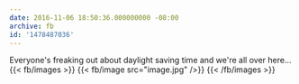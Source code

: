 ```yaml
---
date: 2016-11-06 18:50:36.000000000 -08:00
archive: fb
id: '1478487036'
---
```


Everyone's freaking out about daylight saving time and we're all over here...
{{< fb/images >}}
{{< fb/image src="image.jpg" />}}
{{< /fb/images >}}
